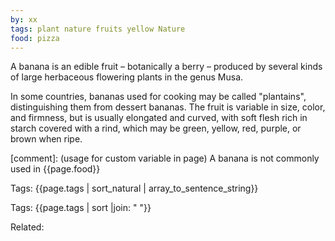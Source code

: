 ```yaml
---
by: xx
tags: plant nature fruits yellow Nature
food: pizza
---
```

A banana is an edible fruit – botanically a berry – produced by several kinds
of large herbaceous flowering plants in the genus Musa.

In some countries, bananas used for cooking may be called "plantains",
distinguishing them from dessert bananas. The fruit is variable in size, color,
and firmness, but is usually elongated and curved, with soft flesh rich in
starch covered with a rind, which may be green, yellow, red, purple, or brown
when ripe.

[comment]: (usage for custom variable in page)
A banana is not commonly used in {{page.food}}

Tags: {{page.tags | sort_natural | array_to_sentence_string}}

Tags: {{page.tags | sort |join: " "}}

Related: 